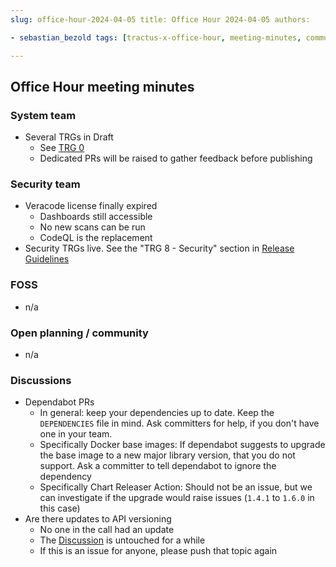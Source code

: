 ```yaml
---
slug: office-hour-2024-04-05 title: Office Hour 2024-04-05 authors:

- sebastian_bezold tags: [tractus-x-office-hour, meeting-minutes, community]

---
```


## Office Hour meeting minutes

### System team

- Several TRGs in Draft
  - See [TRG 0](https://eclipse-tractusx.github.io/docs/release/trg-0/)
  - Dedicated PRs will be raised to gather feedback before publishing

### Security team

- Veracode license finally expired
  - Dashboards still accessible
  - No new scans can be run
  - CodeQL is the replacement
- Security TRGs live. See the "TRG 8 - Security" section
  in [Release Guidelines](https://eclipse-tractusx.github.io/docs/release)

### FOSS

- n/a

### Open planning / community

- n/a

### Discussions

- Dependabot PRs
  - In general: keep your dependencies up to date. Keep the `DEPENDENCIES` file in mind. Ask committers for help, if you
    don't have one in your team.
  - Specifically Docker base images: If dependabot suggests to upgrade the base image to a new major library version,
    that you do not support. Ask a committer to tell dependabot to ignore the dependency
  - Specifically Chart Releaser Action: Should not be an issue, but we can investigate if the upgrade would raise
    issues (`1.4.1` to `1.6.0` in this case)
- Are there updates to API versioning
  - No one in the call had an update
  - The [Discussion](https://github.com/eclipse-tractusx/eclipse-tractusx.github.io/discussions/580) is untouched for a
    while
  - If this is an issue for anyone, please push that topic again
